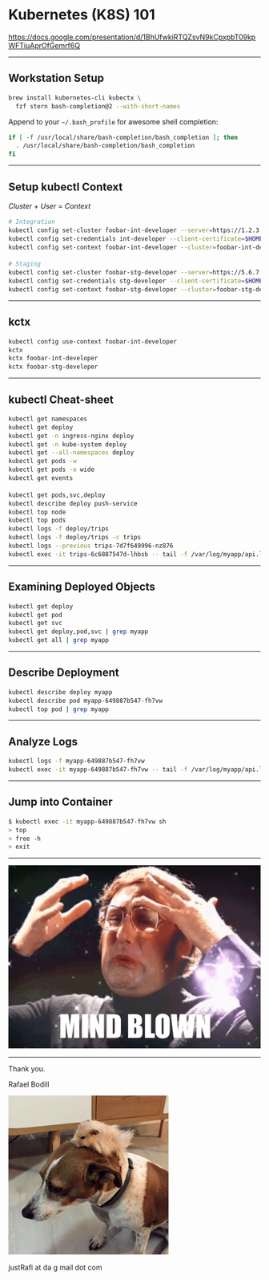 # Kubernetes (K8S) 101

https://docs.google.com/presentation/d/1BhUfwkiRTQZsvN9kCpxpbT09kpWFTiuAprOfGemrf6Q

---

## Workstation Setup

```bash
brew install kubernetes-cli kubectx \
  fzf stern bash-completion@2 --with-short-names
```

Append to your `~/.bash_profile` for awesome shell completion:

```bash
if [ -f /usr/local/share/bash-completion/bash_completion ]; then
  . /usr/local/share/bash-completion/bash_completion
fi
```

---

## Setup kubectl Context

_Cluster_ + _User_ = *Context*

```bash
# Integration
kubectl config set-cluster foobar-int-developer --server=https://1.2.3.4:6443 --certificate-authority=$HOME/.kube/int/ca.pem
kubectl config set-credentials int-developer --client-certificate=$HOME/.kube/int/developer.crt --client-key=$HOME/.kube/int/developer.key
kubectl config set-context foobar-int-developer --cluster=foobar-int-developer --user=int-developer

# Staging
kubectl config set-cluster foobar-stg-developer --server=https://5.6.7.8:6443 --certificate-authority=$HOME/.kube/stg/ca.pem
kubectl config set-credentials stg-developer --client-certificate=$HOME/.kube/stg/developer.crt --client-key=$HOME/.kube/stg/developer.key
kubectl config set-context foobar-stg-developer --cluster=foobar-stg-developer --user=stg-developer
```

---

## kctx

```bash
kubectl config use-context foobar-int-developer
kctx
kctx foobar-int-developer
kctx foobar-stg-developer
```

---

## kubectl Cheat-sheet

```bash
kubectl get namespaces
kubectl get deploy
kubectl get -n ingress-nginx deploy
kubectl get -n kube-system deploy
kubectl get --all-namespaces deploy
kubectl get pods -w
kubectl get pods -o wide
kubectl get events

kubectl get pods,svc,deploy
kubectl describe deploy push-service
kubectl top node
kubectl top pods
kubectl logs -f deploy/trips
kubectl logs -f deploy/trips -c trips
kubectl logs --previous trips-7d7f649996-nz876
kubectl exec -it trips-6c6887547d-lhbsb -- tail -f /var/log/myapp/api.log
```

---

## Examining Deployed Objects

```bash
kubectl get deploy
kubectl get pod
kubectl get svc
kubectl get deploy,pod,svc | grep myapp
kubectl get all | grep myapp
```

---

## Describe Deployment

```bash
kubectl describe deploy myapp
kubectl describe pod myapp-649887b547-fh7vw
kubectl top pod | grep myapp
```

---

## Analyze Logs

```bash
kubectl logs -f myapp-649887b547-fh7vw
kubectl exec -it myapp-649887b547-fh7vw -- tail -f /var/log/myapp/api.log
```

---

## Jump into Container

```bash
$ kubectl exec -it myapp-649887b547-fh7vw sh
> top
> free -h
> exit
```

---

![Mind blown.](./img/mindblown.png)

---

Thank you.

Rafael Bodill

![Bob](./img/bob.png)

justRafi at da g mail dot com
